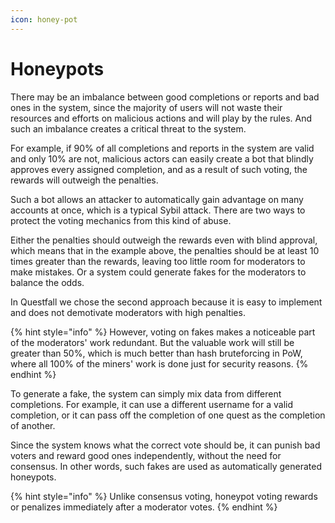 ```yaml
---
icon: honey-pot
---
```


# Honeypots

There may be an imbalance between good completions or reports and bad ones in the system, since the majority of users will not waste their resources and efforts on malicious actions and will play by the rules. And such an imbalance creates a critical threat to the system.&#x20;

For example, if 90% of all completions and reports in the system are valid and only 10% are not, malicious actors can easily create a bot that blindly approves every assigned completion, and as a result of such voting, the rewards will outweigh the penalties.&#x20;

Such a bot allows an attacker to automatically gain advantage on many accounts at once, which is a typical Sybil attack. There are two ways to protect the voting mechanics from this kind of abuse.&#x20;

Either the penalties should outweigh the rewards even with blind approval, which means that in the example above, the penalties should be at least 10 times greater than the rewards, leaving too little room for moderators to make mistakes. Or a system could generate fakes for the moderators to balance the odds.&#x20;

In Questfall we chose the second approach because it is easy to implement and does not demotivate moderators with high penalties.

{% hint style="info" %}
However, voting on fakes makes a noticeable part of the moderators' work redundant. But the valuable work will still be greater than 50%, which is much better than hash bruteforcing in PoW, where all 100% of the miners' work is done just for security reasons.
{% endhint %}

To generate a fake, the system can simply mix data from different completions. For example, it can use a different username for a valid completion, or it can pass off the completion of one quest as the completion of another.

Since the system knows what the correct vote should be, it can punish bad voters and reward good ones independently, without the need for consensus. In other words, such fakes are used as automatically generated honeypots.

{% hint style="info" %}
Unlike consensus voting, honeypot voting rewards or penalizes immediately after a moderator votes.
{% endhint %}
